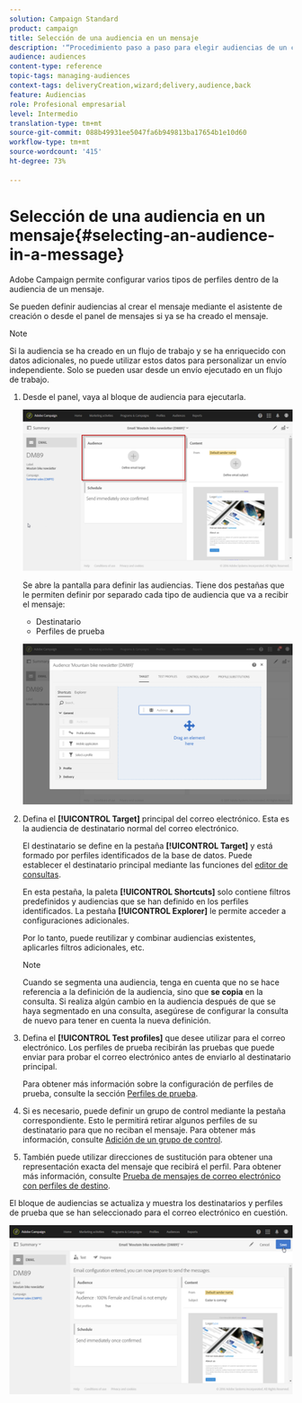 ```yaml
---
solution: Campaign Standard
product: campaign
title: Selección de una audiencia en un mensaje
description: '“Procedimiento paso a paso para elegir audiencias de un correo electrónico: población de destinatarios principales y perfiles de prueba”.'
audience: audiences
content-type: reference
topic-tags: managing-audiences
context-tags: deliveryCreation,wizard;delivery,audience,back
feature: Audiencias
role: Profesional empresarial
level: Intermedio
translation-type: tm+mt
source-git-commit: 088b49931ee5047fa6b949813ba17654b1e10d60
workflow-type: tm+mt
source-wordcount: '415'
ht-degree: 73%

---
```



# Selección de una audiencia en un mensaje{#selecting-an-audience-in-a-message}

Adobe Campaign permite configurar varios tipos de perfiles dentro de la audiencia de un mensaje.

Se pueden definir audiencias al crear el mensaje mediante el asistente de creación o desde el panel de mensajes si ya se ha creado el mensaje.

>[!NOTE]
>
>Si la audiencia se ha creado en un flujo de trabajo y se ha enriquecido con datos adicionales, no puede utilizar estos datos para personalizar un envío independiente. Solo se pueden usar desde un envío ejecutado en un flujo de trabajo.

1. Desde el panel, vaya al bloque de audiencia para ejecutarla.

   ![](assets/delivery_audience_definition_1.png)

   Se abre la pantalla para definir las audiencias. Tiene dos pestañas que le permiten definir por separado cada tipo de audiencia que va a recibir el mensaje:

   * Destinatario
   * Perfiles de prueba

   ![](assets/delivery_audience_definition_2.png)

1. Defina el **[!UICONTROL Target]** principal del correo electrónico. Esta es la audiencia de destinatario normal del correo electrónico.

   El destinatario se define en la pestaña **[!UICONTROL Target]** y está formado por perfiles identificados de la base de datos. Puede establecer el destinatario principal mediante las funciones del [editor de consultas](../../automating/using/editing-queries.md#creating-queries).

   En esta pestaña, la paleta **[!UICONTROL Shortcuts]** solo contiene filtros predefinidos y audiencias que se han definido en los perfiles identificados. La pestaña **[!UICONTROL Explorer]** le permite acceder a configuraciones adicionales.

   Por lo tanto, puede reutilizar y combinar audiencias existentes, aplicarles filtros adicionales, etc.

   >[!NOTE]
   >
   >Cuando se segmenta una audiencia, tenga en cuenta que no se hace referencia a la definición de la audiencia, sino que **se copia** en la consulta. Si realiza algún cambio en la audiencia después de que se haya segmentado en una consulta, asegúrese de configurar la consulta de nuevo para tener en cuenta la nueva definición.

1. Defina el **[!UICONTROL Test profiles]** que desee utilizar para el correo electrónico. Los perfiles de prueba recibirán las pruebas que puede enviar para probar el correo electrónico antes de enviarlo al destinatario principal.

   Para obtener más información sobre la configuración de perfiles de prueba, consulte la sección [Perfiles de prueba](../../audiences/using/managing-test-profiles.md).

1. Si es necesario, puede definir un grupo de control mediante la pestaña correspondiente. Esto le permitirá retirar algunos perfiles de su destinatario para que no reciban el mensaje. Para obtener más información, consulte [Adición de un grupo de control](../../sending/using/control-group.md).

1. También puede utilizar direcciones de sustitución para obtener una representación exacta del mensaje que recibirá el perfil.  Para obtener más información, consulte [Prueba de mensajes de correo electrónico con perfiles de destino](../../sending/using/testing-messages-using-target.md).

El bloque de audiencias se actualiza y muestra los destinatarios y perfiles de prueba que se han seleccionado para el correo electrónico en cuestión.

![](assets/delivery_audience_definition_3.png)


